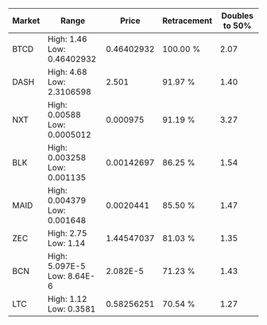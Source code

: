 | Market | Range | Price| Retracement | Doubles to 50% |
| --- | --- | --- | --- | --- |
| BTCD | High: 1.46<br />Low: 0.46402932 | 0.46402932 | 100.00 % | 2.07 |
| DASH | High: 4.68<br />Low: 2.3106598 | 2.501 | 91.97 % | 1.40 |
| NXT | High: 0.00588<br />Low: 0.0005012 | 0.000975 | 91.19 % | 3.27 |
| BLK | High: 0.003258<br />Low: 0.001135 | 0.00142697 | 86.25 % | 1.54 |
| MAID | High: 0.004379<br />Low: 0.001648 | 0.0020441 | 85.50 % | 1.47 |
| ZEC | High: 2.75<br />Low: 1.14 | 1.44547037 | 81.03 % | 1.35 |
| BCN | High: 5.097E-5<br />Low: 8.64E-6 | 2.082E-5 | 71.23 % | 1.43 |
| LTC | High: 1.12<br />Low: 0.3581 | 0.58256251 | 70.54 % | 1.27 |
